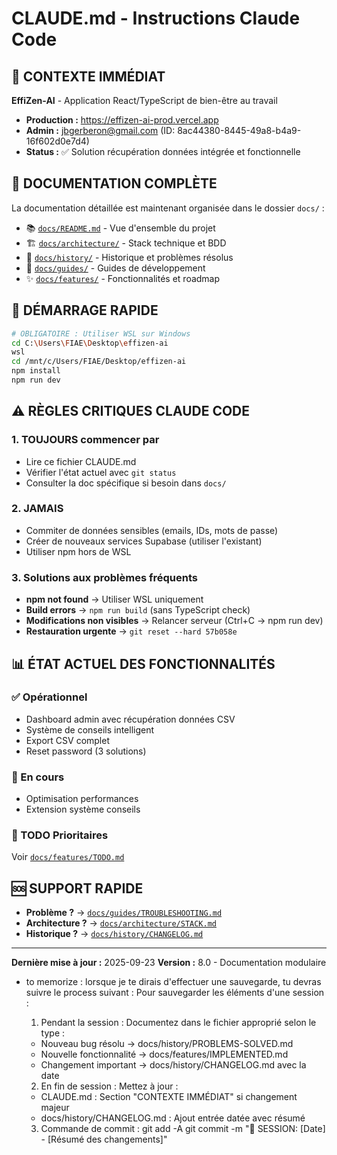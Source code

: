 # CLAUDE.md - Instructions Claude Code

## 🎯 CONTEXTE IMMÉDIAT

**EffiZen-AI** - Application React/TypeScript de bien-être au travail
- **Production :** https://effizen-ai-prod.vercel.app
- **Admin :** jbgerberon@gmail.com (ID: 8ac44380-8445-49a8-b4a9-16f602d0e7d4)
- **Status :** ✅ Solution récupération données intégrée et fonctionnelle

## 📁 DOCUMENTATION COMPLÈTE

La documentation détaillée est maintenant organisée dans le dossier `docs/` :

- 📚 [`docs/README.md`](docs/README.md) - Vue d'ensemble du projet
- 🏗️ [`docs/architecture/`](docs/architecture/) - Stack technique et BDD
- 📜 [`docs/history/`](docs/history/) - Historique et problèmes résolus
- 📖 [`docs/guides/`](docs/guides/) - Guides de développement
- ✨ [`docs/features/`](docs/features/) - Fonctionnalités et roadmap

## 🚀 DÉMARRAGE RAPIDE

```bash
# OBLIGATOIRE : Utiliser WSL sur Windows
cd C:\Users\FIAE\Desktop\effizen-ai
wsl
cd /mnt/c/Users/FIAE/Desktop/effizen-ai
npm install
npm run dev
```

## ⚠️ RÈGLES CRITIQUES CLAUDE CODE

### 1. TOUJOURS commencer par
- Lire ce fichier CLAUDE.md
- Vérifier l'état actuel avec `git status`
- Consulter la doc spécifique si besoin dans `docs/`

### 2. JAMAIS
- Commiter de données sensibles (emails, IDs, mots de passe)
- Créer de nouveaux services Supabase (utiliser l'existant)
- Utiliser npm hors de WSL

### 3. Solutions aux problèmes fréquents
- **npm not found** → Utiliser WSL uniquement
- **Build errors** → `npm run build` (sans TypeScript check)
- **Modifications non visibles** → Relancer serveur (Ctrl+C → npm run dev)
- **Restauration urgente** → `git reset --hard 57b058e`

## 📊 ÉTAT ACTUEL DES FONCTIONNALITÉS

### ✅ Opérationnel
- Dashboard admin avec récupération données CSV
- Système de conseils intelligent
- Export CSV complet
- Reset password (3 solutions)

### 🔧 En cours
- Optimisation performances
- Extension système conseils

### 📝 TODO Prioritaires
Voir [`docs/features/TODO.md`](docs/features/TODO.md)

## 🆘 SUPPORT RAPIDE

- **Problème ?** → [`docs/guides/TROUBLESHOOTING.md`](docs/guides/TROUBLESHOOTING.md)
- **Architecture ?** → [`docs/architecture/STACK.md`](docs/architecture/STACK.md)
- **Historique ?** → [`docs/history/CHANGELOG.md`](docs/history/CHANGELOG.md)

---
**Dernière mise à jour :** 2025-09-23
**Version :** 8.0 - Documentation modulaire
- to memorize : lorsque je te dirais d'effectuer une sauvegarde, tu devras suivre le process suivant : Pour sauvegarder les éléments d'une session :

  1. Pendant la session : Documentez dans le fichier approprié selon le type :
    - Nouveau bug résolu → docs/history/PROBLEMS-SOLVED.md
    - Nouvelle fonctionnalité → docs/features/IMPLEMENTED.md
    - Changement important → docs/history/CHANGELOG.md avec la date
  2. En fin de session : Mettez à jour :
    - CLAUDE.md : Section "CONTEXTE IMMÉDIAT" si changement majeur
    - docs/history/CHANGELOG.md : Ajout entrée datée avec résumé
  3. Commande de commit :
  git add -A
  git commit -m "📝 SESSION: [Date] - [Résumé des changements]"